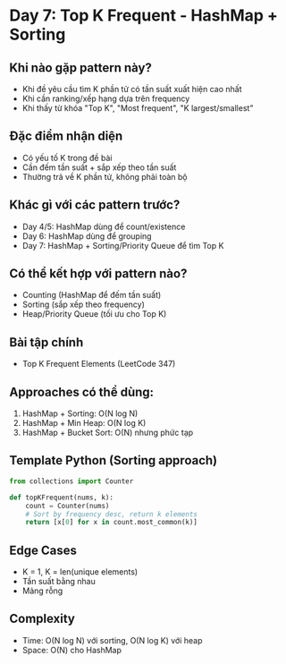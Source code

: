 # Day 7: Top K Frequent - HashMap + Sorting

## Khi nào gặp pattern này?
- Khi đề yêu cầu tìm K phần tử có tần suất xuất hiện cao nhất
- Khi cần ranking/xếp hạng dựa trên frequency
- Khi thấy từ khóa "Top K", "Most frequent", "K largest/smallest"

## Đặc điểm nhận diện
- Có yếu tố K trong đề bài
- Cần đếm tần suất + sắp xếp theo tần suất
- Thường trả về K phần tử, không phải toàn bộ

## Khác gì với các pattern trước?
- Day 4/5: HashMap dùng để count/existence
- Day 6: HashMap dùng để grouping
- Day 7: HashMap + Sorting/Priority Queue để tìm Top K

## Có thể kết hợp với pattern nào?
- Counting (HashMap để đếm tần suất)
- Sorting (sắp xếp theo frequency)
- Heap/Priority Queue (tối ưu cho Top K)

## Bài tập chính
- Top K Frequent Elements (LeetCode 347)

## Approaches có thể dùng:
1. HashMap + Sorting: O(N log N)
2. HashMap + Min Heap: O(N log K) 
3. HashMap + Bucket Sort: O(N) nhưng phức tạp

## Template Python (Sorting approach)
```python
from collections import Counter

def topKFrequent(nums, k):
    count = Counter(nums)
    # Sort by frequency desc, return k elements
    return [x[0] for x in count.most_common(k)]
```

## Edge Cases
- K = 1, K = len(unique elements)
- Tần suất bằng nhau
- Mảng rỗng

## Complexity
- Time: O(N log N) với sorting, O(N log K) với heap
- Space: O(N) cho HashMap